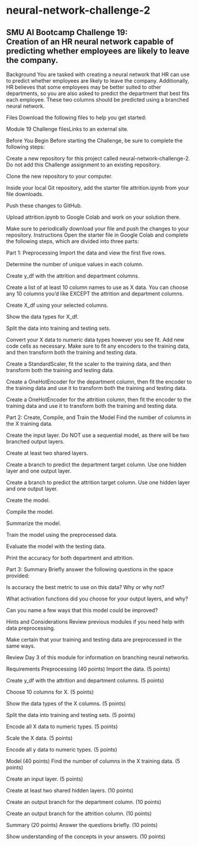 # neural-network-challenge-2 
## SMU AI Bootcamp Challenge 19: <br>Creation of an HR neural network capable of predicting whether employees are likely to leave the company.

Background
You are tasked with creating a neural network that HR can use to predict whether employees are likely to leave the company. Additionally, HR believes that some employees may be better suited to other departments, so you are also asked to predict the department that best fits each employee. These two columns should be predicted using a branched neural network.

Files
Download the following files to help you get started:

Module 19 Challenge filesLinks to an external site.

Before You Begin
Before starting the Challenge, be sure to complete the following steps:

Create a new repository for this project called neural-network-challenge-2. Do not add this Challenge assignment to an existing repository.

Clone the new repository to your computer.

Inside your local Git repository, add the starter file attrition.ipynb from your file downloads.

Push these changes to GitHub.

Upload attrition.ipynb to Google Colab and work on your solution there.

Make sure to periodically download your file and push the changes to your repository.
Instructions
Open the starter file in Google Colab and complete the following steps, which are divided into three parts:

Part 1: Preprocessing
Import the data and view the first five rows.

Determine the number of unique values in each column.

Create y_df with the attrition and department columns.

Create a list of at least 10 column names to use as X data. You can choose any 10 columns you’d like EXCEPT the attrition and department columns.

Create X_df using your selected columns.

Show the data types for X_df.

Split the data into training and testing sets.

Convert your X data to numeric data types however you see fit. Add new code cells as necessary. Make sure to fit any encoders to the training data, and then transform both the training and testing data.

Create a StandardScaler, fit the scaler to the training data, and then transform both the training and testing data.

Create a OneHotEncoder for the department column, then fit the encoder to the training data and use it to transform both the training and testing data.

Create a OneHotEncoder for the attrition column, then fit the encoder to the training data and use it to transform both the training and testing data.

Part 2: Create, Compile, and Train the Model
Find the number of columns in the X training data.

Create the input layer. Do NOT use a sequential model, as there will be two branched output layers.

Create at least two shared layers.

Create a branch to predict the department target column. Use one hidden layer and one output layer.

Create a branch to predict the attrition target column. Use one hidden layer and one output layer.

Create the model.

Compile the model.

Summarize the model.

Train the model using the preprocessed data.

Evaluate the model with the testing data.

Print the accuracy for both department and attrition.

Part 3: Summary
Briefly answer the following questions in the space provided:

Is accuracy the best metric to use on this data? Why or why not?

What activation functions did you choose for your output layers, and why?

Can you name a few ways that this model could be improved?

Hints and Considerations
Review previous modules if you need help with data preprocessing.

Make certain that your training and testing data are preprocessed in the same ways.

Review Day 3 of this module for information on branching neural networks.

Requirements
Preprocessing (40 points)
Import the data. (5 points)

Create y_df with the attrition and department columns. (5 points)

Choose 10 columns for X. (5 points)

Show the data types of the X columns. (5 points)

Split the data into training and testing sets. (5 points)

Encode all X data to numeric types. (5 points)

Scale the X data. (5 points)

Encode all y data to numeric types. (5 points)

Model (40 points)
Find the number of columns in the X training data. (5 points)

Create an input layer. (5 points)

Create at least two shared hidden layers. (10 points)

Create an output branch for the department column. (10 points)

Create an output branch for the attrition column. (10 points)

Summary (20 points)
Answer the questions briefly. (10 points)

Show understanding of the concepts in your answers. (10 points)

